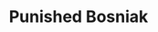 ---
id: 7
title: 'Punished Bosniak'
description: ...
keyword: Bosnisch
pseudonym: true
image: 58f409c7-6efb-49e8-9c4e-daca500d0b63.jpg
---